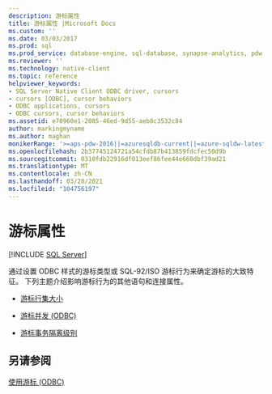 ```yaml
---
description: 游标属性
title: 游标属性 |Microsoft Docs
ms.custom: ''
ms.date: 03/03/2017
ms.prod: sql
ms.prod_service: database-engine, sql-database, synapse-analytics, pdw
ms.reviewer: ''
ms.technology: native-client
ms.topic: reference
helpviewer_keywords:
- SQL Server Native Client ODBC driver, cursors
- cursors [ODBC], cursor behaviors
- ODBC applications, cursors
- ODBC cursors, cursor behaviors
ms.assetid: e70960e1-2085-46ed-9d55-aeb8c3532c84
author: markingmyname
ms.author: maghan
monikerRange: '>=aps-pdw-2016||=azuresqldb-current||=azure-sqldw-latest||>=sql-server-2016||>=sql-server-linux-2017||=azuresqldb-mi-current'
ms.openlocfilehash: 2b37745124721a54cfdb87b413859fdcfec50d9b
ms.sourcegitcommit: 0310fdb22916df013eef86fee44e660dbf39ad21
ms.translationtype: MT
ms.contentlocale: zh-CN
ms.lasthandoff: 03/20/2021
ms.locfileid: "104756197"
---
```

# <a name="cursor-properties"></a>游标属性
[!INCLUDE [SQL Server](../../../includes/applies-to-version/sql-asdb-asdbmi-asa-pdw.md)]

  通过设置 ODBC 样式的游标类型或 SQL-92/ISO 游标行为来确定游标的大致特征。 下列主题介绍影响游标行为的其他语句和连接属性。  
  
-   [游标行集大小](../../../relational-databases/native-client-odbc-cursors/properties/cursor-rowset-size.md)  
  
-   [游标并发 (ODBC)](../../../relational-databases/native-client-odbc-cursors/properties/cursor-concurrency-odbc.md)  
  
-   [游标事务隔离级别](../../../relational-databases/native-client-odbc-cursors/properties/cursor-transaction-isolation-level.md)  
  
## <a name="see-also"></a>另请参阅  
 [使用游标 &#40;ODBC&#41;](../../../relational-databases/native-client-odbc-cursors/using-cursors-odbc.md)  
  
  
